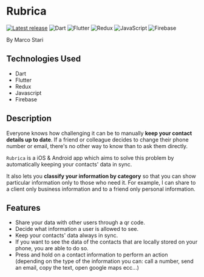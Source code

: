 # Rubrica

[![Latest release](https://img.shields.io/badge/GitHub-100000?style=for-the-badge&logo=github&logoColor=white)](https://github.com/StariMarco/Tech4Gaming_Deals)
![Dart](https://img.shields.io/badge/dart-%230175C2.svg?style=for-the-badge&logo=dart&logoColor=white)
![Flutter](https://img.shields.io/badge/Flutter-%2302569B.svg?style=for-the-badge&logo=Flutter&logoColor=white)
![Redux](https://img.shields.io/badge/redux-%23593d88.svg?style=for-the-badge&logo=redux&logoColor=white)
![JavaScript](https://img.shields.io/badge/javascript-%23323330.svg?style=for-the-badge&logo=javascript&logoColor=%23F7DF1E)
![Firebase](https://img.shields.io/badge/firebase-%23039BE5.svg?style=for-the-badge&logo=firebase)

By Marco Stari

## Technologies Used

- Dart
- Flutter
- Redux
- Javascript
- Firebase

## Description

Everyone knows how challenging it can be to manually **keep your contact details up to date**. If a friend or colleague decides to change their phone number or email, there's no other way to know than to ask them directly.

`Rubrica` is a iOS & Android app which aims to solve this problem by automatically keeping your contacts' data in sync.

It also lets you **classify your information by category** so that you can show particular information only to those who need it. For example, I can share to a client only business information and to a friend only personal information.

## Features

- Share your data with other users through a qr code.
- Decide what information a user is allowed to see.
- Keep your contacts' data always in sync.
- If you want to see the data of the contacts that are locally stored on your phone, you are able to do so.
- Press and hold on a contact information to perform an action (depending on the type of the information you can: call a number, send an email, copy the text, open google maps ecc...)
